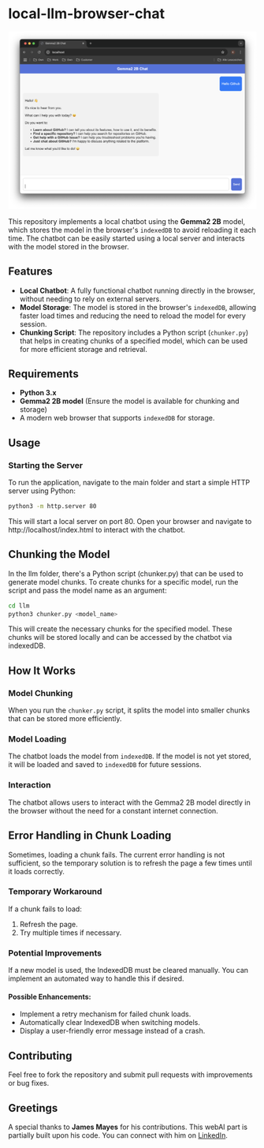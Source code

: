 # local-llm-browser-chat

![Preview](https://raw.githubusercontent.com/Celpear/local-llm-browser-chat/main/assets/img/preview.png)


This repository implements a local chatbot using the **Gemma2 2B** model, which stores the model in the browser's `indexedDB` to avoid reloading it each time. The chatbot can be easily started using a local server and interacts with the model stored in the browser.

## Features
- **Local Chatbot**: A fully functional chatbot running directly in the browser, without needing to rely on external servers.
- **Model Storage**: The model is stored in the browser's `indexedDB`, allowing faster load times and reducing the need to reload the model for every session.
- **Chunking Script**: The repository includes a Python script (`chunker.py`) that helps in creating chunks of a specified model, which can be used for more efficient storage and retrieval.

## Requirements

- **Python 3.x**
- **Gemma2 2B model** (Ensure the model is available for chunking and storage)
- A modern web browser that supports `indexedDB` for storage.
  
## Usage
### Starting the Server
To run the application, navigate to the main folder and start a simple HTTP server using Python:
```bash
python3 -m http.server 80
```
This will start a local server on port 80. Open your browser and navigate to http://localhost/index.html to interact with the chatbot.

## Chunking the Model
In the llm folder, there's a Python script (chunker.py) that can be used to generate model chunks. To create chunks for a specific model, run the script and pass the model name as an argument:
```bash
cd llm
python3 chunker.py <model_name>
```
This will create the necessary chunks for the specified model. These chunks will be stored locally and can be accessed by the chatbot via indexedDB.

## How It Works

### Model Chunking
When you run the `chunker.py` script, it splits the model into smaller chunks that can be stored more efficiently.

### Model Loading
The chatbot loads the model from `indexedDB`. If the model is not yet stored, it will be loaded and saved to `indexedDB` for future sessions.

### Interaction
The chatbot allows users to interact with the Gemma2 2B model directly in the browser without the need for a constant internet connection.

## Error Handling in Chunk Loading
Sometimes, loading a chunk fails. The current error handling is not sufficient, so the temporary solution is to refresh the page a few times until it loads correctly.

### Temporary Workaround
If a chunk fails to load:
1. Refresh the page.
2. Try multiple times if necessary.

### Potential Improvements
If a new model is used, the IndexedDB must be cleared manually. You can implement an automated way to handle this if desired.

#### Possible Enhancements:
- Implement a retry mechanism for failed chunk loads.
- Automatically clear IndexedDB when switching models.
- Display a user-friendly error message instead of a crash.

## Contributing
Feel free to fork the repository and submit pull requests with improvements or bug fixes.

## Greetings
A special thanks to **James Mayes** for his contributions. This webAI part is partially built upon his code. You can connect with him on [LinkedIn](https://www.linkedin.com/in/webai/).

